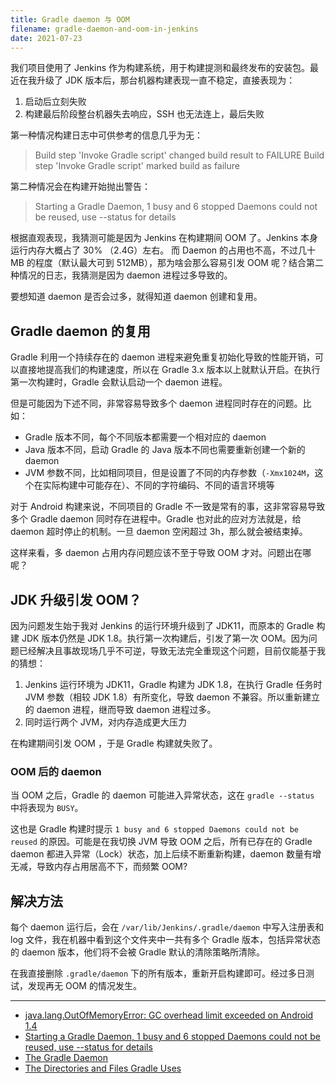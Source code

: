 ```yaml
---
title: Gradle daemon 与 OOM
filename: gradle-daemon-and-oom-in-jenkins
date: 2021-07-23
---
```

 我们项目使用了 Jenkins 作为构建系统，用于构建提测和最终发布的安装包。最近在我升级了 JDK 版本后，那台机器构建表现一直不稳定，直接表现为：
 1. 启动后立刻失败
 2. 构建最后阶段整台机器失去响应，SSH 也无法连上，最后失败

第一种情况构建日志中可供参考的信息几乎为无：
> Build step 'Invoke Gradle script' changed build result to FAILURE
Build step 'Invoke Gradle script' marked build as failure

第二种情况会在构建开始抛出警告：

> Starting a Gradle Daemon, 1 busy and 6 stopped Daemons could not be reused, use --status for details

根据直观表现，我猜测可能是因为 Jenkins 在构建期间 OOM 了。Jenkins 本身运行内存大概占了 30% （2.4G）左右。
而 Daemon 的占用也不高，不过几十 MB 的程度（默认最大可到 512MB），那为啥会那么容易引发 OOM 呢？结合第二种情况的日志，我猜测是因为 daemon 进程过多导致的。

要想知道 daemon 是否会过多，就得知道 daemon 创建和复用。

## Gradle daemon 的复用
Gradle 利用一个持续存在的 daemon 进程来避免重复初始化导致的性能开销，可以直接地提高我们的构建速度，所以在 Gradle 3.x 版本以上就默认开启。在执行第一次构建时，Gradle 会默认启动一个 daemon 进程。

但是可能因为下述不同，非常容易导致多个 daemon 进程同时存在的问题。比如：
- Gradle 版本不同，每个不同版本都需要一个相对应的 daemon
- Java 版本不同，启动 Gradle 的 Java 版本不同也需要重新创建一个新的 daemon
- JVM 参数不同，比如相同项目，但是设置了不同的内存参数（`-Xmx1024M`，这个在实际构建中可能存在）、不同的字符编码、不同的语言环境等

对于 Android 构建来说，不同项目的 Gradle 不一致是常有的事，这非常容易导致多个 Gradle daemon 同时存在进程中。Gradle 也对此的应对方法就是，给 daemon 超时停止的机制。一旦 daemon 空闲超过 3h，那么就会被结束掉。

这样来看，多 daemon 占用内存问题应该不至于导致 OOM 才对。问题出在哪呢？

## JDK 升级引发 OOM？

因为问题发生始于我对 Jenkins 的运行环境升级到了 JDK11，而原本的 Gradle 构建 JDK 版本仍然是 JDK 1.8。执行第一次构建后，引发了第一次 OOM。因为问题已经解决且事故现场几乎不可逆，导致无法完全重现这个问题，目前仅能基于我的猜想：

1. Jenkins 运行环境为 JDK11，Gradle 构建为 JDK 1.8，在执行 Gradle 任务时 JVM 参数（相较 JDK 1.8）有所变化，导致 daemon 不兼容。所以重新建立的 daemon 进程，继而导致 daemon 进程过多。
2. 同时运行两个 JVM，对内存造成更大压力

在构建期间引发 OOM ，于是 Gradle 构建就失败了。

### OOM 后的 daemon
当 OOM 之后，Gradle 的 daemon 可能进入异常状态，这在 `gradle --status` 中将表现为 `BUSY`。

这也是 Gradle 构建时提示 `1 busy and 6 stopped Daemons could not be reused` 的原因。可能是在我切换 JVM 导致 OOM 之后，所有已存在的 Gradle daemon 都进入异常（Lock）状态，加上后续不断重新构建，daemon 数量有增无减，导致内存占用居高不下，而频繁 OOM?

## 解决方法
每个 daemon 运行后，会在 `/var/lib/Jenkins/.gradle/daemon` 中写入注册表和 log 文件，我在机器中看到这个文件夹中一共有多个 Gradle 版本，包括异常状态的 daemon 版本，他们将不会被 Gradle 默认的清除策略所清除。

在我直接删除 `.gradle/daemon` 下的所有版本，重新开启构建即可。经过多日测试，发现再无 OOM 的情况发生。

---
- [java.lang.OutOfMemoryError: GC overhead limit exceeded on Android 1.4](https://stackoverflow.com/questions/32133013/java-lang-outofmemoryerror-gc-overhead-limit-exceeded-on-android-1-4)
- [Starting a Gradle Daemon, 1 busy and 6 stopped Daemons could not be reused, use --status for details](https://stackoverflow.com/a/58195352/7293728)
- [The Gradle Daemon](https://docs.gradle.org/5.5/userguide/gradle_daemon.html)
- [The Directories and Files Gradle Uses](https://docs.gradle.org/current/userguide/directory_layout.html)



